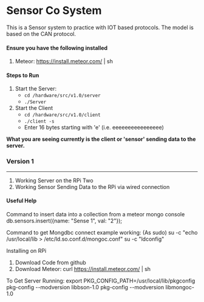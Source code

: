 # Sensor Co System
This is a Sensor system to practice with IOT based protocols. The model is based on the CAN protocol.

#### Ensure you have the following installed
1. Meteor: https://install.meteor.com/ | sh


#### Steps to Run 
1. Start the Server: 
	* `cd /hardware/src/v1.0/server`
	* `./Server`
2. Start the Client
	* `cd /hardware/src/v1.0/client`
	* `./client -s`
	*  Enter 16 bytes starting with 'e' (i.e. eeeeeeeeeeeeeeee)


**What you are seeing currently is the client or 'sensor' sending data to the server.**


### Version 1
<hr>

1. Working Server on the RPi Two
2. Working Sensor Sending Data to the RPi via wired connection

#### Useful Help

Command to insert data into a collection from a meteor mongo console
db.sensors.insert({name: "Sense 1", val: "2"});

Command to get Mongdbc connect example working: (As sudo)
su -c "echo /usr/local/lib > /etc/ld.so.conf.d/mongoc.conf"
su -c "ldconfig"

Installing on RPi

1. Download Code from github
2. Download Meteor: curl https://install.meteor.com/ | sh

To Get Server Running:
export PKG_CONFIG_PATH=/usr/local/lib/pkgconfig
pkg-config --modversion libbson-1.0
pkg-config --modversion libmongoc-1.0